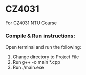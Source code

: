 # CZ4031

For CZ4031 NTU Course

### Compile & Run instructions:

Open terminal and run the following:

1. Change directory to Project File
2. Run g++ -o main \*.cpp
3. Run ./main.exe
